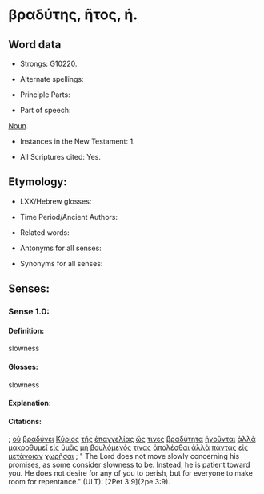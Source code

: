 # βραδύτης, ῆτος, ἡ.

<!-- Status: S2=NeedsFinalCheck -->
<!-- Lexica used for edits: LN MM -->

## Word data

* Strongs: G10220.


* Alternate spellings:

* Principle Parts: 

* Part of speech: 

[Noun](http://ugg.readthedocs.io/en/latest/noun.html). 

* Instances in the New Testament: 1.

* All Scriptures cited: Yes.

## Etymology: 

* LXX/Hebrew glosses: 

* Time Period/Ancient Authors: 

* Related words: 

* Antonyms for all senses:

* Synonyms for all senses: 

## Senses:

### Sense  1.0: 

#### Definition: 

slowness 

#### Glosses: 

slowness

#### Explanation: 

#### Citations: 

; [οὐ](../G37560/01.md) [βραδύνει](../G10190/01.md) [Κύριος](../G29620/01.md) [τῆς](../G35880/01.md) [ἐπαγγελίας](../G18600/01.md) [ὥς](../G56130/01.md) [τινες](../G51000/01.md) [βραδύτητα](../G10220/01.md) [ἡγοῦνται](../G22330/01.md) [ἀλλὰ](../G02350/01.md) [μακροθυμεῖ](../G31140/01.md) [εἰς](../G15190/01.md) [ὑμᾶς](../G47710/01.md) [μὴ](../G33610/01.md) [βουλόμενός](../G10140/01.md) [τινας](../G51000/01.md) [ἀπολέσθαι](../G06220/01.md) [ἀλλὰ](../G02350/01.md) [πάντας](../G39560/01.md) [εἰς](../G15190/01.md) [μετάνοιαν](../G33410/01.md) [χωρῆσαι](../G55620/01.md)
; " The Lord does not move slowly concerning his promises, as some consider slowness to be. Instead, he is patient toward you. He does not desire for any of you to perish, but for everyone to make room for repentance." (ULT): 
[2Pet 3:9](2pe 3:9).
